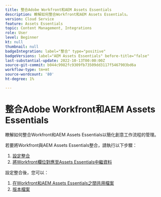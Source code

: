 ```yaml
---
title: 整合Adobe Workfront和AEM Assets Essentials
description: 瞭解如何整合Workfront和AEM Assets Essentials。
version: Cloud Service
feature: Assets Essentials
topic: Content Management, Integrations
role: User
level: Beginner
kt: null
thumbnail: null
badgeIntegration: label="整合" type="positive"
badgeVersions: label="AEM Assets Essentials" before-title="false"
last-substantial-update: 2022-10-13T00:00:00Z
source-git-commit: b044c9982fc9309fb73509dd3117f5467903bd6a
workflow-type: tm+mt
source-wordcount: '80'
ht-degree: 1%

---
```


# 整合Adobe Workfront和AEM Assets Essentials

瞭解如何整合Workfront和AEM Assets Essentials以簡化創意工作流程的管理。

若要將Workfront與AEM Assets Essentials整合，請執行以下步驟：

1. [設定整合](./configure.md)
1. [將Workfront欄位對應至Assets Essentials中繼資料](./map-metadata.md)

設定整合後，您可以：

1. [在Workfront和AEM Assets Essentials之間共用檔案](./link-send.md)
1. [版本檔案](./versions.md)
